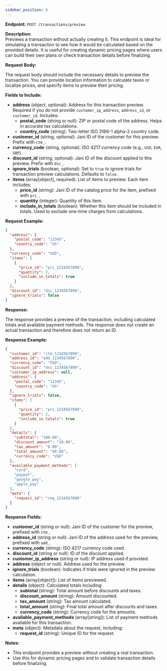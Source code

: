 ```yaml
---
sidebar_position: 6
---
```


**Endpoint:** `POST /transactions/preview`

**Description:**  
Previews a transaction without actually creating it. This endpoint is ideal for simulating a transaction to see how it would be calculated based on the provided details. It is useful for creating dynamic pricing pages where users can build their own plans or check transaction details before finalizing.

**Request Body:**

The request body should include the necessary details to preview the transaction. You can provide location information to calculate taxes or localize prices, and specify items to preview their pricing.

**Fields to Include:**

- **address** (object, optional): Address for this transaction preview. Required if you do not provide `customer_ip_address`, `address_id`, or `customer_id`. Includes:
  - **postal_code** (string or null): ZIP or postal code of the address. Helps in accurate tax calculations.
  - **country_code** (string): Two-letter ISO 3166-1 alpha-2 country code.
- **customer_id** (string, optional): Jani ID of the customer for this preview. Prefix with `ctm_`.
- **currency_code** (string, optional): ISO 4217 currency code (e.g., `USD`, `EUR`, `GBP`).
- **discount_id** (string, optional): Jani ID of the discount applied to this preview. Prefix with `dsc_`.
- **ignore_trials** (boolean, optional): Set to `true` to ignore trials for transaction preview calculations. Defaults to `false`.
- **items** (array[object], required): List of items to preview. Each item includes:
  - **price_id** (string): Jani ID of the catalog price for the item, prefixed with `pri_`.
  - **quantity** (integer): Quantity of this item.
  - **include_in_totals** (boolean): Whether this item should be included in totals. Used to exclude one-time charges from calculations.

**Request Example:**

```json
{
  "address": {
    "postal_code": "12345",
    "country_code": "US"
  },
  "currency_code": "USD",
  "items": [
    {
      "price_id": "pri_1234567890",
      "quantity": 2,
      "include_in_totals": true
    }
  ],
  "discount_id": "dsc_1234567890",
  "ignore_trials": false
}
```

**Response:**

The response provides a preview of the transaction, including calculated totals and available payment methods. The response does not create an actual transaction and therefore does not return an ID.

**Response Example:**

```json
{
  "customer_id": "ctm_1234567890",
  "address_id": "add_1234567890",
  "currency_code": "USD",
  "discount_id": "dsc_1234567890",
  "customer_ip_address": null,
  "address": {
    "postal_code": "12345",
    "country_code": "US"
  },
  "ignore_trials": false,
  "items": [
    {
      "price_id": "pri_1234567890",
      "quantity": 2,
      "include_in_totals": true
    }
  ],
  "details": {
    "subtotal": "100.00",
    "discount_amount": "10.00",
    "tax_amount": "8.00",
    "total_amount": "98.00",
    "currency_code": "USD"
  },
  "available_payment_methods": [
    "card",
    "paypal",
    "google_pay",
    "apple_pay"
  ],
  "meta": {
    "request_id": "req_1234567890"
  }
}
```

**Response Fields:**

- **customer_id** (string or null): Jani ID of the customer for the preview, prefixed with `ctm_`.
- **address_id** (string or null): Jani ID of the address used for the preview, prefixed with `add_`.
- **currency_code** (string): ISO 4217 currency code used.
- **discount_id** (string or null): ID of the discount applied.
- **customer_ip_address** (string or null): IP address used if provided.
- **address** (object or null): Address used for the preview.
- **ignore_trials** (boolean): Indicates if trials were ignored in the preview calculation.
- **items** (array[object]): List of items previewed.
- **details** (object): Calculated totals including:
  - **subtotal** (string): Total amount before discounts and taxes.
  - **discount_amount** (string): Amount discounted.
  - **tax_amount** (string): Tax amount calculated.
  - **total_amount** (string): Final total amount after discounts and taxes.
  - **currency_code** (string): Currency code for the amounts.
- **available_payment_methods** (array[string]): List of payment methods available for this transaction.
- **meta** (object): Metadata about the request, including:
  - **request_id** (string): Unique ID for the request.

**Notes:**

- This endpoint provides a preview without creating a real transaction.
- Use this for dynamic pricing pages and to validate transaction details before finalizing.
